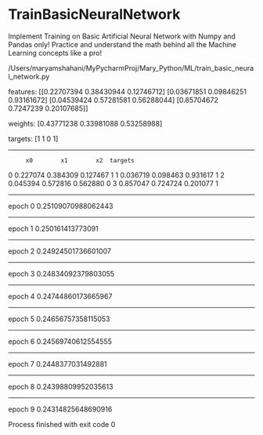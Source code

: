 # TrainBasicNeuralNetwork

Implement Training on Basic Artificial Neural Network with Numpy and Pandas only! Practice and understand the math behind all the Machine Learning concepts like a pro!


/Users/maryamshahani/MyPycharmProj/Mary_Python/ML/train_basic_neural_network.py

features: 
[[0.22707394 0.38430944 0.12746712]
 [0.03671851 0.09846251 0.93161672]
 [0.04539424 0.57281581 0.56288044]
 [0.85704672 0.7247239  0.20107685]]
 
weights: 
[0.43771238 0.33981088 0.53258988]

targets: 
[1 1 0 1]
*****************************************
         x0        x1        x2  targets
0  0.227074  0.384309  0.127467        1
1  0.036719  0.098463  0.931617        1
2  0.045394  0.572816  0.562880        0
3  0.857047  0.724724  0.201077        1
*****************************************
epoch 0
0.25109070988062443
*****************************************
epoch 1
0.250161413773091
*****************************************
epoch 2
0.24924501736601007
*****************************************
epoch 3
0.24834092379803055
*****************************************
epoch 4
0.24744860173665967
*****************************************
epoch 5
0.24656757358115053
*****************************************
epoch 6
0.24569740612554555
*****************************************
epoch 7
0.2448377031492881
*****************************************
epoch 8
0.24398809952035613
*****************************************
epoch 9
0.24314825648690916

Process finished with exit code 0
